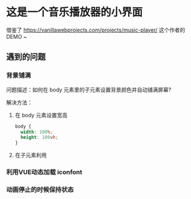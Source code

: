 # 这是一个音乐播放器的小界面
借鉴了 https://vanillawebprojects.com/projects/music-player/ 这个作者的 DEMO ~
## 遇到的问题
### 背景铺满

问题描述：如何在 body 元素里的子元素设置背景颜色并自动铺满屏幕?

解决方法：

1. 在 body 元素设置宽高

   ```css
   body {
     width: 100%;
     height: 100vh;
   }
   ```

2. 在子元素利用

### 利用VUE动态加载 iconfont
### 动画停止的时候保持状态
